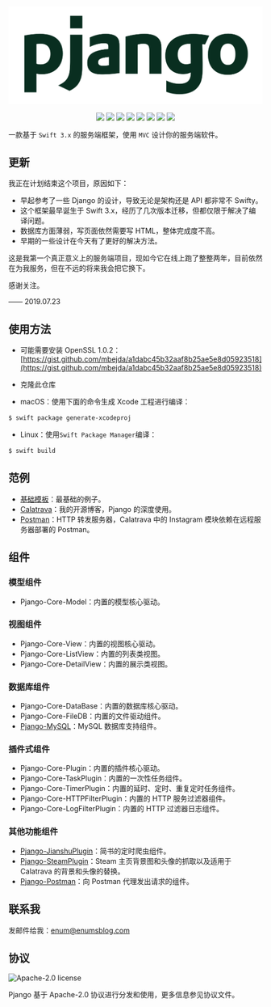 ![](/Assets/pjango.png)

<p align="center">
	<img src="https://img.shields.io/badge/Build-Passing-brightgreen.svg?style=flat">
	<img src="https://img.shields.io/badge/Swift-3.2-orange.svg?style=flat">
	<img src="https://img.shields.io/badge/Perfect-2.x-orange.svg?style=flat">
	<img src="https://img.shields.io/badge/Platforms-OS%20X%20%7C%20Linux%20-lightgray.svg?style=flat">
	<img src="https://img.shields.io/badge/License-Apache-lightgrey.svg?style=flat">
	<a href="https://twitter.com/zzzhyq"><img src="https://img.shields.io/badge/twitter-@zzzhyq-blue.svg?style=flat"></a>
	<a href="http://weibo.com/trmbhs"><img src="https://img.shields.io/badge/weibo-@trmbhs-red.svg?style=flat"></a>
	<img src="https://img.shields.io/badge/made%20with-%3C3-orange.svg">
</p>

一款基于 `Swift 3.x` 的服务端框架，使用 `MVC` 设计你的服务端软件。

## 更新

我正在计划结束这个项目，原因如下：

- 早起参考了一些 Django 的设计，导致无论是架构还是 API 都非常不 Swifty。
- 这个框架最早诞生于 Swift 3.x，经历了几次版本迁移，但都仅限于解决了编译问题。
- 数据库方面薄弱，写页面依然需要写 HTML，整体完成度不高。
- 早期的一些设计在今天有了更好的解决方法。

这是我第一个真正意义上的服务端项目，现如今它在线上跑了整整两年，目前依然在为我服务，但在不远的将来我会把它换下。

感谢关注。

—— 2019.07.23

## 使用方法

- 可能需要安装 OpenSSL 1.0.2：[https://gist.github.com/mbejda/a1dabc45b32aaf8b25ae5e8d05923518](https://gist.github.com/mbejda/a1dabc45b32aaf8b25ae5e8d05923518)

- 克隆此仓库
- macOS：使用下面的命令生成 Xcode 工程进行编译：

```bash
$ swift package generate-xcodeproj
```

- Linux：使用`Swift Package Manager`编译：

```bash
$ swift build
```

## 范例

- [基础模板](https://github.com/enums/pjango-template)：最基础的例子。
- [Calatrava](https://github.com/enums/calatrava)：我的开源博客，Pjango 的深度使用。
- [Postman](https://github.com/enums/postman)：HTTP 转发服务器，Calatrava 中的 Instagram 模块依赖在远程服务器部署的 Postman。

## 组件

### 模型组件

- Pjango-Core-Model：内置的模型核心驱动。

### 视图组件

- Pjango-Core-View：内置的视图核心驱动。
- Pjango-Core-ListView：内置的列表类视图。
- Pjango-Core-DetailView：内置的展示类视图。

### 数据库组件

- Pjango-Core-DataBase：内置的数据库核心驱动。
- Pjango-Core-FileDB：内置的文件驱动组件。
- [Pjango-MySQL](https://github.com/enums/pjango-mysql)：MySQL 数据库支持组件。

### 插件式组件

- Pjango-Core-Plugin：内置的插件核心驱动。
- Pjango-Core-TaskPlugin：内置的一次性任务组件。
- Pjango-Core-TimerPlugin：内置的延时、定时、重复定时任务组件。
- Pjango-Core-HTTPFilterPlugin：内置的 HTTP 服务过滤器组件。
- Pjango-Core-LogFilterPlugin：内置的 HTTP 过滤器日志组件。

### 其他功能组件

- [Pjango-JianshuPlugin](https://github.com/enums/Pjango-JianshuPlugin)：简书的定时爬虫组件。
- [Pjango-SteamPlugin](https://github.com/enums/Pjango-SteamPlugin)：Steam 主页背景图和头像的抓取以及适用于 Calatrava 的背景和头像的替换。
- [Pjango-Postman](https://github.com/enums/Pjango-Postman)：向 Postman 代理发出请求的组件。


## 联系我

发邮件给我：[enum@enumsblog.com](mailto:enum@enumsblog.com)

## 协议

<img alt="Apache-2.0 license" src="https://lucene.apache.org/images/mantle-power.png" width="128">

Pjango 基于 Apache-2.0 协议进行分发和使用，更多信息参见协议文件。
